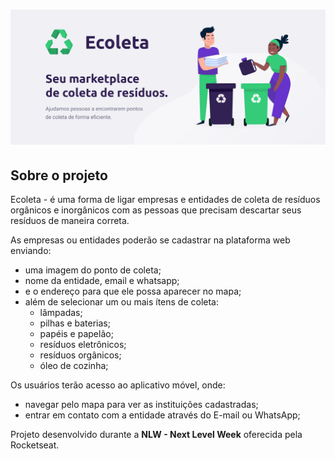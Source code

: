 <h1 align="center">
    <img alt="NextLevelWeek" title="#NextLevelWeek" src="./assets/banner.png" />
</h1>

## Sobre o projeto

Ecoleta - é uma forma de ligar empresas e entidades de coleta de resíduos orgânicos e inorgânicos com as pessoas que precisam descartar seus resíduos de maneira correta.

As empresas ou entidades poderão se cadastrar na plataforma web enviando:
- uma imagem do ponto de coleta;
- nome da entidade, email e whatsapp;
- e o endereço para que ele possa aparecer no mapa;
- além de selecionar um ou mais ítens de coleta: 
  - lâmpadas;
  - pilhas e baterias;
  - papéis e papelão;
  - resíduos eletrônicos;
  - resíduos orgânicos;
  - óleo de cozinha;

Os usuários terão acesso ao aplicativo móvel, onde:
- navegar pelo mapa para ver as instituições cadastradas;
- entrar em contato com a entidade através do E-mail ou WhatsApp;

Projeto desenvolvido durante a **NLW - Next Level Week** oferecida pela Rocketseat.


